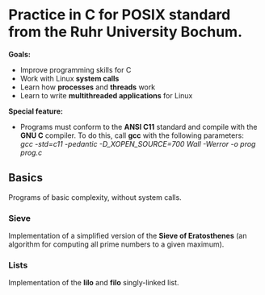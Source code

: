 # Practice in C for POSIX standard from the Ruhr University Bochum. 
**Goals:**
- Improve programming skills for C
- Work with Linux **system calls**
- Learn how **processes** and **threads** work
- Learn to write **multithreaded applications** for Linux

**Special feature:** 
- Programs must conform to the **ANSI C11** standard and compile with the **GNU C** compiler. To do this, call **gcc** with the following parameters: <br>
*gcc -std=c11 -pedantic -D_XOPEN_SOURCE=700 Wall -Werror -o prog prog.c*


## Basics
Programs of basic complexity, without system calls.

### Sieve
Implementation of a simplified version of the <strong>Sieve of Eratosthenes</strong> (an algorithm for computing all prime numbers to a given maximum).

### Lists
Implementation of the **lilo** and **filo** singly-linked list.
